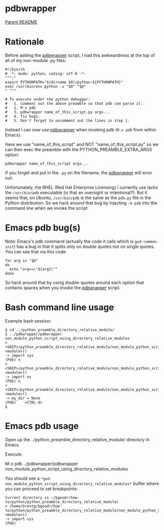 pdbwrapper
==========

[Parent README](../README.md)

Rationale
=========

Before adding the [pdbwrapper](pdbwrapper) script, I had this
awkwardness at the top of all of my non-module .py files:

    #!/bin/sh
    # -*- mode: python; coding: utf-8 -*-
    """:"
    export PYTHONPATH="$(dirname $0)/python:${PYTHONPATH}"
    exec /usr/bin/env python -u "$0" "$@"
    " """
    
    # To execute under the python debugger:
    #   1. Comment out the above preamble so that pdb can parse it.
    #   2. M-x pdb
    #   3. pdbwrapper name_of_this_script.py args...
    #   4. fix bugs.
    #   5. Don't forget to uncomment out the lines in step 1.
   
Instead I can now use [pdbwrapper](pdbwrapper) when invoking pdb (`M-x pdb`
from within Emacs).

Here we use "name_of_this_script" and NOT "name_of_this_script.py" so
we can then exec the preamble with the PYTHON_PREAMBLE_EXTRA_ARGS
option:

    pdbwrapper name_of_this_script args...

If you forget and put in the `.py` on the filename, the
[pdbwrapper](pdbwrapper) will error out.

Unfortunately, the RHEL (Red Hat Enterprise Licensing) I currently use
lacks the `/usr/bin/pdb` executable (is that an oversight or
intentional?). But it seems that, on Ubuntu, `/usr/bin/pdb` is the
same as the `pdb.py` file in the Python distribution. So we hack
around that bug by injecting `-m pdb` into the command line when we
invoke the script.

Emacs pdb bug(s)
================

Note: Emacs's pdb command (actually the code it calls which is
`gud-common-init`) has a bug in that it splits only on double quotes
not on single quotes. You can see that via this code:

    for arg in "$@"
    do
      echo "arg==\"${arg}\""
    done

So hack around that by using double-quotes around each option that
contains spaces when you invoke the [pdbwrapper](pdbwrapper) script.


Bash command line usage
=======================

Example bash session:


    $ cd ../python_preamble_directory_relative_module/
    $ ../pdbwrapper/pdbwrapper non_module_python_script_using_directory_relative_modules
    > <SNIP>/python_preamble_directory_relative_module/non_module_python_script_using_directory_relative_modules.py(5)<module>()
    -> import sys
    (Pdb) n
    > <SNIP>/python_preamble_directory_relative_module/non_module_python_script_using_directory_relative_modules.py(8)<module>()
    -> import os
    (Pdb) n
    > <SNIP>/python_preamble_directory_relative_module/non_module_python_script_using_directory_relative_modules.py(9)<module>()
    -> my_dir = None
    (Pdb)    <CTRL-d>
    $ 


Emacs pdb usage
===============

Open up the ../python_preamble_directory_relative_module/ directory in Emacs.

Execute:

   M-x pdb
   ../pdbwrapper/pdbwrapper non_module_python_script_using_directory_relative_modules

You should see a `*gud-non_module_python_script_using_directory_relative_modules*` buffer where you can proceed to set breakpoints:

    Current directory is ~/bgoodr/how-to/python/python_preamble_directory_relative_module/
    > /home/brentg/bgoodr/how-to/python/python_preamble_directory_relative_module/non_module_python_script_using_directory_relative_modules.py(5)<module>()
    -> import sys
    (Pdb)

